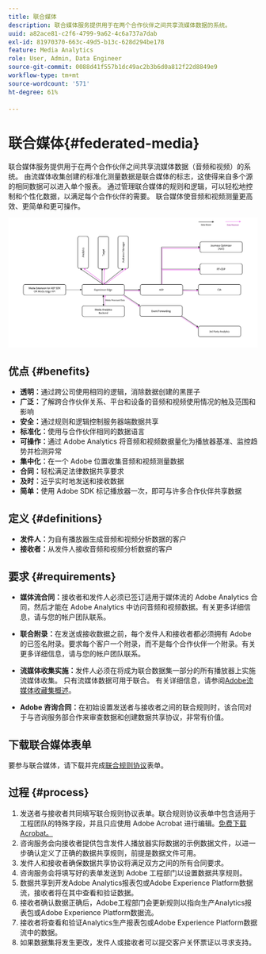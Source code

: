 ```yaml
---
title: 联合媒体
description: 联合媒体服务提供用于在两个合作伙伴之间共享流媒体数据的系统。
uuid: a82ace81-c2f6-4799-9a62-4c6a737a7dab
exl-id: 81970370-663c-49d5-b13c-628d294be178
feature: Media Analytics
role: User, Admin, Data Engineer
source-git-commit: 0088d41f557b1dc49ac2b3b6d0a812f22d8849e9
workflow-type: tm+mt
source-wordcount: '571'
ht-degree: 61%

---
```


# 联合媒体{#federated-media}

联合媒体服务提供用于在两个合作伙伴之间共享流媒体数据（音频和视频）的系统。
由流媒体收集创建的标准化测量数据是联合媒体的标志，这使得来自多个源的相同数据可以进入单个报表。
通过管理联合媒体的规则和逻辑，可以轻松地控制和个性化数据，以满足每个合作伙伴的需要。
联合媒体使音频和视频测量更高效、更简单和更可操作。


![](assets/media-federated.png)

## 优点 {#benefits}

* **透明：**&#x200B;通过跨公司使用相同的逻辑，消除数据创建的黑匣子
* **广泛：**&#x200B;了解跨合作伙伴关系、平台和设备的音频和视频使用情况的触及范围和影响
* **安全：**&#x200B;通过规则和逻辑控制服务器端数据共享
* **标准化：**&#x200B;使用与合作伙伴相同的数据语言
* **可操作：**&#x200B;通过 Adobe Analytics 将音频和视频数据量化为播放器基准、监控趋势并检测异常
* **集中化：**&#x200B;在一个 Adobe 位置收集音频和视频测量数据
* **合同：**&#x200B;轻松满足法律数据共享要求
* **及时：**&#x200B;近乎实时地发送和接收数据
* **简单：**&#x200B;使用 Adobe SDK 标记播放器一次，即可与许多合作伙伴共享数据

## 定义 {#definitions}

* **发件人：**&#x200B;为自有播放器生成音频和视频分析数据的客户
* **接收者：**&#x200B;从发件人接收音频和视频分析数据的客户

## 要求 {#requirements}

* **媒体流合同：**&#x200B;接收者和发件人必须已签订适用于媒体流的 Adobe Analytics 合同，然后才能在 Adobe Analytics 中访问音频和视频数据。有关更多详细信息，请与您的帐户团队联系。
* **联合附录：**&#x200B;在发送或接收数据之前，每个发件人和接收者都必须拥有 Adobe 的已签名附录。要求每个客户一个附录，而不是每个合作伙伴一个附录。有关更多详细信息，请与您的帐户团队联系。

* **流媒体收集实施：**&#x200B;发件人必须在将成为联合数据集一部分的所有播放器上实施流媒体收集。 只有流媒体数据可用于联合。 有关详细信息，请参阅[Adobe流媒体收藏集概述](/help/media-overview.md)。

* **Adobe 咨询合同：**&#x200B;在初始设置发送者与接收者之间的联合规则时，该合同对于与咨询服务部合作来审查数据和创建数据共享协议，非常有价值。

## 下载联合媒体表单

要参与联合媒体，请下载并完成[联合规则协议](assets/federated_analytics_form.pdf)表单。

## 过程 {#process}

1. 发送者与接收者共同填写联合规则协议表单。联合规则协议表单中包含适用于工程团队的特殊字段，并且只应使用 Adobe Acrobat 进行编辑。[免费下载 Acrobat。](https://get.adobe.com/cn/reader/)
1. 咨询服务会向接收者提供包含发件人播放器实际数据的示例数据文件，以进一步确认定义了正确的数据共享规则，前提是数据文件可用。
1. 发件人和接收者确保数据共享协议将满足双方之间的所有合同要求。
1. 咨询服务会将填写好的表单发送到 Adobe 工程部门以设置数据共享规则。
1. 数据共享到开发Adobe Analytics报表包或Adobe Experience Platform数据流，接收者将在其中查看和验证数据。
1. 接收者确认数据正确后，Adobe工程部门会更新规则以指向生产Analytics报表包或Adobe Experience Platform数据流。
1. 接收者将查看和验证Analytics生产报表包或Adobe Experience Platform数据流中的数据。
1. 如果数据集将发生更改，发件人或接收者可以提交客户关怀票证以寻求支持。
